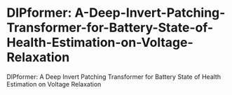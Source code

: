 # DIPformer: A-Deep-Invert-Patching-Transformer-for-Battery-State-of-Health-Estimation-on-Voltage-Relaxation
DIPformer: A Deep Invert Patching Transformer for Battery State of Health Estimation on Voltage Relaxation
